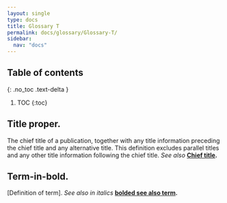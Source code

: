 ```yaml
---
layout: single
type: docs
title: Glossary T
permalink: docs/glossary/Glossary-T/
sidebar:
  nav: "docs"
---
```


## Table of contents
{: .no_toc .text-delta }

1. TOC
{:toc}

## **Title proper.**
The chief title of a publication, together with any title information preceding the chief title and any alternative title.  This definition excludes parallel titles and any other title information following the chief title.  *See also* **[Chief title](/DCRMR/docs/glossary/Glossary-C/#chief-title).**

## **Term-in-bold.** 
[Definition of term].  *See also in italics* **[bolded see also term](/DCRMR/docs/glossary/Glossary-Letter/#bolded-see-also-term).**